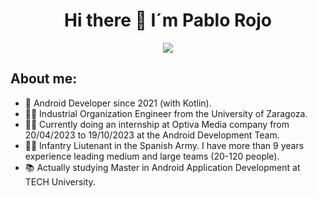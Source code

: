 <div align="center">
<h1 align="center">Hi there 👋 I´m Pablo Rojo </h1>
<img src="https://user-images.githubusercontent.com/128259399/231845679-87d7ca55-52c2-4f41-87ae-13ba8888f668.png">
</div>

## About me:

- 📲 Android Developer since 2021 (with Kotlin).
- 👨‍🎓 Industrial Organization Engineer from the University of Zaragoza.
- 👨‍💼 Currently doing an internship at Optiva Media company from 20/04/2023 to 19/10/2023 at the Android Development Team.
- 👮‍♂️ Infantry Liutenant in the Spanish Army. I have more than 9 years experience leading medium and large teams (20-120 people).
- 📚 Actually studying Master in Android Application Development at TECH University.
<br>
